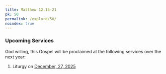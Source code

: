 ```yaml
---
title: Matthew 12.15-21
pk: 50
permalink: /explore/50/
noindex: true
---
```


### Upcoming Services

God willing, this Gospel will be proclaimed at the following services over the next year:


1. Liturgy on [December, 27, 2025](https://orthocal.info/readings/gregorian/2025/12/27/)
